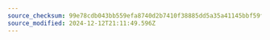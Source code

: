 ```yaml
---
source_checksum: 99e78cdb043bb559efa8740d2b7410f38885dd5a35a41145bbf59f2986c6d492
source_modified: 2024-12-12T21:11:49.596Z
---
```


